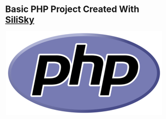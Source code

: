 # Basic PHP Project Created With [SiliSky](https://www.silisky.com/)
<div align='center'>
<img src="./readmeAssets/php.png" width='500px'>
</div>
